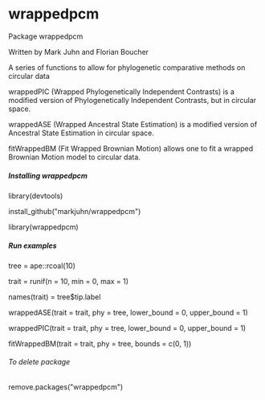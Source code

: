 # wrappedpcm
Package wrappedpcm

Written by Mark Juhn and Florian Boucher

A series of functions to allow for phylogenetic comparative methods on circular data

wrappedPIC (Wrapped Phylogenetically Independent Contrasts) is a modified version of Phylogenetically Independent Contrasts, but in circular space.

wrappedASE (Wrapped Ancestral State Estimation) is a modified version of Ancestral State Estimation in circular space.

fitWrappedBM (Fit Wrapped Brownian Motion) allows one to fit a wrapped Brownian Motion model to circular data.

##### Installing wrappedpcm

library(devtools)

install_github("markjuhn/wrappedpcm")

library(wrappedpcm)

##### Run examples

tree = ape::rcoal(10)

trait = runif(n = 10, min = 0, max = 1)

names(trait) = tree$tip.label


wrappedASE(trait = trait, phy = tree, lower_bound = 0, upper_bound = 1)


wrappedPIC(trait = trait, phy = tree, lower_bound = 0, upper_bound = 1)


fitWrappedBM(trait = trait, phy = tree, bounds = c(0, 1))


###### To delete package

remove.packages("wrappedpcm")

